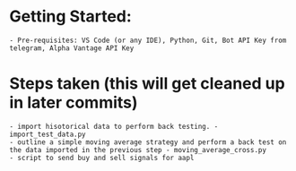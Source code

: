 # Getting Started:
    - Pre-requisites: VS Code (or any IDE), Python, Git, Bot API Key from telegram, Alpha Vantage API Key 

# Steps taken (this will get cleaned up in later commits)
    - import hisotorical data to perform back testing. - import_test_data.py
    - outline a simple moving average strategy and perform a back test on the data imported in the previous step - moving_average_cross.py
    - script to send buy and sell signals for aapl